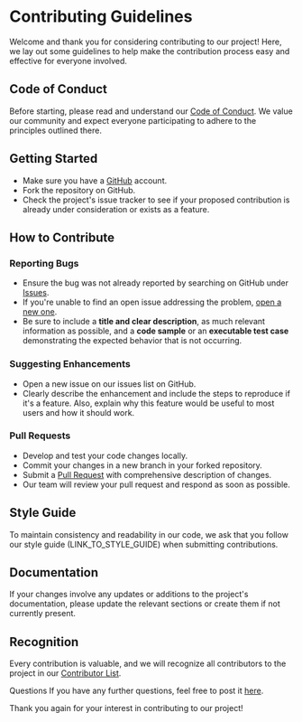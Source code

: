 # Contributing Guidelines

Welcome and thank you for considering contributing to our project! Here, we lay out some guidelines to help make the contribution process easy and effective for everyone involved. 

## Code of Conduct

Before starting, please read and understand our [Code of Conduct](https://github.com/GravityDarkLab/WebSnake/blob/main/CODE_OF_CONDUCT.md). We value our community and expect everyone participating to adhere to the principles outlined there.

## Getting Started

* Make sure you have a [GitHub](http://github.com) account.
* Fork the repository on GitHub.
* Check the project's issue tracker to see if your proposed contribution is already under consideration or exists as a feature.

## How to Contribute

### Reporting Bugs

* Ensure the bug was not already reported by searching on GitHub under [Issues](https://github.com/GravityDarkLab/WebSnake/issues).
* If you're unable to find an open issue addressing the problem, [open a new one](https://github.com/GravityDarkLab/WebSnake/issues/new).
* Be sure to include a **title and clear description**, as much relevant information as possible, and a **code sample** or an **executable test case** demonstrating the expected behavior that is not occurring.

### Suggesting Enhancements

* Open a new issue on our issues list on GitHub.
* Clearly describe the enhancement and include the steps to reproduce if it's a feature. Also, explain why this feature would be useful to most users and how it should work.

### Pull Requests

* Develop and test your code changes locally.
* Commit your changes in a new branch in your forked repository.
* Submit a [Pull Request](https://github.com/GravityDarkLab/WebSnake/pulls) with comprehensive description of changes.
* Our team will review your pull request and respond as soon as possible. 

## Style Guide

To maintain consistency and readability in our code, we ask that you follow our style guide (LINK_TO_STYLE_GUIDE) when submitting contributions. 

## Documentation

If your changes involve any updates or additions to the project's documentation, please update the relevant sections or create them if not currently present.

## Recognition

Every contribution is valuable, and we will recognize all contributors to the project in our [Contributor List](https://github.com/GravityDarkLab/WebSnake/graphs/contributors).

Questions
If you have any further questions, feel free to post it [here](https://github.com/GravityDarkLab/WebSnake/discussions).


Thank you again for your interest in contributing to our project!
